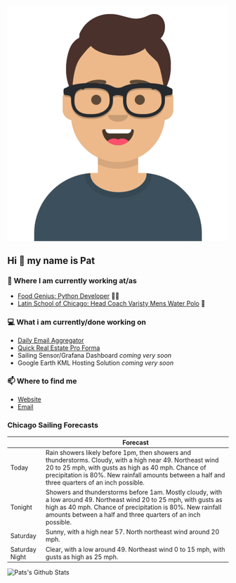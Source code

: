 [![Social banner for p-j-falconer](https://raw.githubusercontent.com/P-J-FALCONER/P-J-FALCONER/master/assets/avataaars.svg)](https://patfalconer.com/)
## Hi :wave: my name is Pat

### 💼 Where I am currently working at/as
- [Food Genius: Python Developer](https://getfoodgenius.com/) 🍔🐍
- [Latin School of Chicago: Head Coach Varisty Mens Water Polo](https://www.latinschool.org/) 🤽


### 💻 What i am currently/done working on
 - [Daily Email Aggregator](https://github.com/P-J-FALCONER/dott_daily_mail)
 - [Quick Real Estate Pro Forma](https://github.com/P-J-FALCONER/henry)
 - Sailing Sensor/Grafana Dashboard *coming very soon*
 - Google Earth KML Hosting Solution *coming very soon*

### 📫 Where to find me
 - [Website](https://patfalconer.com/)
 - [Email](mailto:patrick.j.falconer@gmail.com)


### Chicago Sailing Forecasts
|   | Forecast  |
|---|---|
| Today | Rain showers likely before 1pm, then showers and thunderstorms. Cloudy, with a high near 49. Northeast wind 20 to 25 mph, with gusts as high as 40 mph. Chance of precipitation is 80%. New rainfall amounts between a half and three quarters of an inch possible. |
| Tonight | Showers and thunderstorms before 1am. Mostly cloudy, with a low around 49. Northeast wind 20 to 25 mph, with gusts as high as 40 mph. Chance of precipitation is 80%. New rainfall amounts between a half and three quarters of an inch possible. |
| Saturday | Sunny, with a high near 57. North northeast wind around 20 mph. |
| Saturday Night | Clear, with a low around 49. Northeast wind 0 to 15 mph, with gusts as high as 25 mph. |

![Pats's Github Stats](https://github-readme-stats.vercel.app/api?username=p-j-falconer&show_icons=true&theme=radical)
